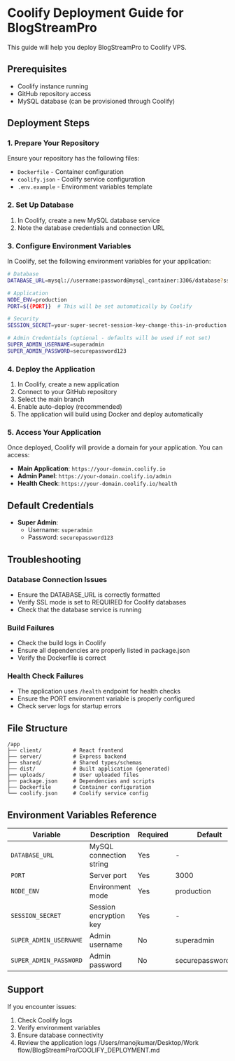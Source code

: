# Coolify Deployment Guide for BlogStreamPro

This guide will help you deploy BlogStreamPro to Coolify VPS.

## Prerequisites

- Coolify instance running
- GitHub repository access
- MySQL database (can be provisioned through Coolify)

## Deployment Steps

### 1. Prepare Your Repository

Ensure your repository has the following files:
- `Dockerfile` - Container configuration
- `coolify.json` - Coolify service configuration
- `.env.example` - Environment variables template

### 2. Set Up Database

1. In Coolify, create a new MySQL database service
2. Note the database credentials and connection URL

### 3. Configure Environment Variables

In Coolify, set the following environment variables for your application:

```bash
# Database
DATABASE_URL=mysql://username:password@mysql_container:3306/database?ssl-mode=REQUIRED

# Application
NODE_ENV=production
PORT=${{PORT}}  # This will be set automatically by Coolify

# Security
SESSION_SECRET=your-super-secret-session-key-change-this-in-production

# Admin Credentials (optional - defaults will be used if not set)
SUPER_ADMIN_USERNAME=superadmin
SUPER_ADMIN_PASSWORD=securepassword123
```

### 4. Deploy the Application

1. In Coolify, create a new application
2. Connect to your GitHub repository
3. Select the main branch
4. Enable auto-deploy (recommended)
5. The application will build using Docker and deploy automatically

### 5. Access Your Application

Once deployed, Coolify will provide a domain for your application. You can access:

- **Main Application**: `https://your-domain.coolify.io`
- **Admin Panel**: `https://your-domain.coolify.io/admin`
- **Health Check**: `https://your-domain.coolify.io/health`

## Default Credentials

- **Super Admin**:
  - Username: `superadmin`
  - Password: `securepassword123`

## Troubleshooting

### Database Connection Issues
- Ensure the DATABASE_URL is correctly formatted
- Verify SSL mode is set to REQUIRED for Coolify databases
- Check that the database service is running

### Build Failures
- Check the build logs in Coolify
- Ensure all dependencies are properly listed in package.json
- Verify the Dockerfile is correct

### Health Check Failures
- The application uses `/health` endpoint for health checks
- Ensure the PORT environment variable is properly configured
- Check server logs for startup errors

## File Structure

```
/app
├── client/          # React frontend
├── server/          # Express backend
├── shared/          # Shared types/schemas
├── dist/            # Built application (generated)
├── uploads/         # User uploaded files
├── package.json     # Dependencies and scripts
├── Dockerfile       # Container configuration
└── coolify.json     # Coolify service config
```

## Environment Variables Reference

| Variable | Description | Required | Default |
|----------|-------------|----------|---------|
| `DATABASE_URL` | MySQL connection string | Yes | - |
| `PORT` | Server port | Yes | 3000 |
| `NODE_ENV` | Environment mode | Yes | production |
| `SESSION_SECRET` | Session encryption key | Yes | - |
| `SUPER_ADMIN_USERNAME` | Admin username | No | superadmin |
| `SUPER_ADMIN_PASSWORD` | Admin password | No | securepassword123 |

## Support

If you encounter issues:
1. Check Coolify logs
2. Verify environment variables
3. Ensure database connectivity
4. Review the application logs</content>
<parameter name="filePath">/Users/manojkumar/Desktop/Work flow/BlogStreamPro/COOLIFY_DEPLOYMENT.md